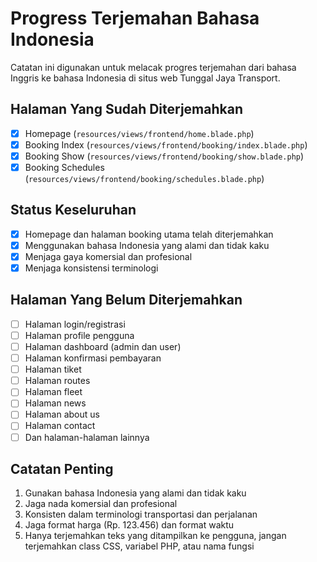 # Progress Terjemahan Bahasa Indonesia

Catatan ini digunakan untuk melacak progres terjemahan dari bahasa Inggris ke bahasa Indonesia di situs web Tunggal Jaya Transport.

## Halaman Yang Sudah Diterjemahkan
- [x] Homepage (`resources/views/frontend/home.blade.php`)
- [x] Booking Index (`resources/views/frontend/booking/index.blade.php`)
- [x] Booking Show (`resources/views/frontend/booking/show.blade.php`)
- [x] Booking Schedules (`resources/views/frontend/booking/schedules.blade.php`)

## Status Keseluruhan
- [x] Homepage dan halaman booking utama telah diterjemahkan
- [x] Menggunakan bahasa Indonesia yang alami dan tidak kaku
- [x] Menjaga gaya komersial dan profesional
- [x] Menjaga konsistensi terminologi

## Halaman Yang Belum Diterjemahkan
- [ ] Halaman login/registrasi
- [ ] Halaman profile pengguna
- [ ] Halaman dashboard (admin dan user)
- [ ] Halaman konfirmasi pembayaran
- [ ] Halaman tiket
- [ ] Halaman routes
- [ ] Halaman fleet
- [ ] Halaman news
- [ ] Halaman about us
- [ ] Halaman contact
- [ ] Dan halaman-halaman lainnya

## Catatan Penting
1. Gunakan bahasa Indonesia yang alami dan tidak kaku
2. Jaga nada komersial dan profesional
3. Konsisten dalam terminologi transportasi dan perjalanan
4. Jaga format harga (Rp. 123.456) dan format waktu
5. Hanya terjemahkan teks yang ditampilkan ke pengguna, jangan terjemahkan class CSS, variabel PHP, atau nama fungsi